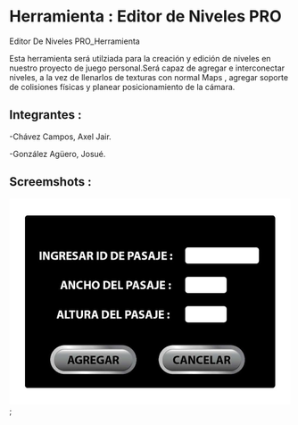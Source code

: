 # Herramienta : Editor de Niveles PRO

Editor De Niveles PRO_Herramienta

Esta herramienta será utilziada para la creación y edición de niveles en nuestro proyecto de juego personal.Será capaz de agregar e interconectar niveles, a la vez de llenarlos de texturas con normal Maps , agregar soporte de colisiones físicas y planear posicionamiento de la cámara.

## Integrantes :
-Chávez Campos, Axel Jair. 

-González Agüero, Josué.



## Screemshots : 
![](https://github.com/axelchz/EditorDeNivelesPro/blob/master/Ventana%20Emergente.jpg);


